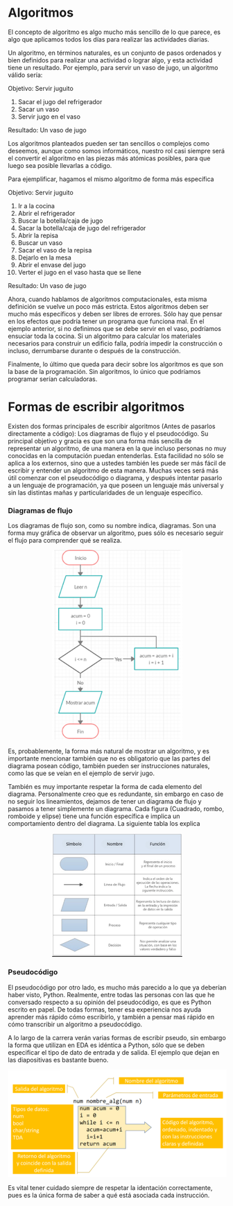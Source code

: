 # Algoritmos

El concepto de algoritmo es algo mucho más sencillo de lo que parece, es algo que aplicamos todos los días para realizar las actividades diarias.

Un algoritmo, en términos naturales, es un conjunto de pasos ordenados y bien definidos para realizar una actividad o lograr algo, y esta actividad tiene un resultado. Por ejemplo, para servir un vaso de jugo, un algoritmo válido sería:

Objetivo: Servir juguito
1. Sacar el jugo del refrigerador
1. Sacar un vaso
1. Servir jugo en el vaso

Resultado: Un vaso de jugo

Los algoritmos planteados pueden ser tan sencillos o complejos como deseemos, aunque como somos informáticos, nuestro rol casi siempre será el convertir el algoritmo en las piezas más atómicas posibles, para que luego sea posible llevarlas a código.

Para ejemplificar, hagamos el mismo algoritmo de forma más específica

Objetivo: Servir juguito
1. Ir a la cocina
1. Abrir el refrigerador
1. Buscar la botella/caja de jugo
1. Sacar la botella/caja de jugo del refrigerador
1. Abrir la repisa
1. Buscar un vaso
1. Sacar el vaso de la repisa
1. Dejarlo en la mesa
1. Abrir el envase del jugo
1. Verter el jugo en el vaso hasta que se llene

Resultado: Un vaso de jugo

Ahora, cuando hablamos de algoritmos computacionales, esta misma definición se vuelve un poco más estricta. Estos algoritmos deben ser mucho más específicos y deben ser libres de errores. Sólo hay que pensar en los efectos que podría tener un programa que funciona mal. En el ejemplo anterior, si no definimos que se debe servir en el vaso, podríamos ensuciar toda la cocina. Si un algoritmo para calcular los materiales necesarios para construir un edificio falla, podría impedir la construcción o incluso, derrumbarse durante o después de la construcción.

Finalmente, lo último que queda para decir sobre los algoritmos es que son la base de la programación. Sin algoritmos, lo único que podríamos programar serían calculadoras.

# Formas de escribir algoritmos

Existen dos formas principales de escribir algoritmos (Antes de pasarlos directamente a código): Los diagramas de flujo y el pseudocódigo. Su principal objetivo y gracia es que son una forma más sencilla de representar un algoritmo, de una manera en la que incluso personas no muy conocidas en la computación puedan entenderlas. Esta facilidad no sólo se aplica a los externos, sino que a ustedes también les puede ser más fácil de escribir y entender un algoritmo de esta manera. Muchas veces será más útil comenzar con el pseudocódigo o diagrama, y después intentar pasarlo a un lenguaje de programación, ya que poseen un lenguaje más universal y sin las distintas mañas y particularidades de un lenguaje específico.


### Diagramas de flujo

Los diagramas de flujo son, como su nombre indica, diagramas. Son una forma muy gráfica de observar un algoritmo, pues sólo es necesario seguir el flujo para comprender qué se realiza. 


<p align="center"><img src="./sources/FlujoEj.png" width="300"/></p>


Es, probablemente, la forma más natural de mostrar un algoritmo, y es importante mencionar también que no es obligatorio que las partes del diagrama posean código, también pueden ser instrucciones naturales, como las que se veían en el ejemplo de servir jugo.

También es muy importante respetar la forma de cada elemento del diagrama. Personalmente creo que es redundante, sin embargo en caso de no seguir los lineamientos, dejamos de tener un diagrama de flujo y pasamos a tener simplemente un diagrama. Cada figura (Cuadrado, rombo, romboide y elipse) tiene una función específica e implica un comportamiento dentro del diagrama. La siguiente tabla los explica 

<p align="center"><img src="./sources/Flujo1.png" width="300"/></p>

### Pseudocódigo

El pseudocódigo por otro lado, es mucho más parecido a lo que ya deberían haber visto, Python. Realmente, entre todas las personas con las que he conversado respecto a su opinión del pseudocódigo, es que es Python escrito en papel. De todas formas, tener esa experiencia nos ayuda aprender más rápido cómo escribirlo, y también a pensar maś rápido en cómo transcribir un algoritmo a pseudocódigo.

A lo largo de la carrera verán varias formas de escribir pseudo, sin embargo la forma que utilizan en EDA es idéntica a Python, sólo que se deben especificar el tipo de dato de entrada y de salida. El ejemplo que dejan en las diapositivas es bastante bueno.

<p align="center"><img src="./sources/Pseudo.png" width="600"/></p>


Es vital tener cuidado siempre de respetar la identación correctamente, pues es la única forma de saber a qué está asociada cada instrucción.

